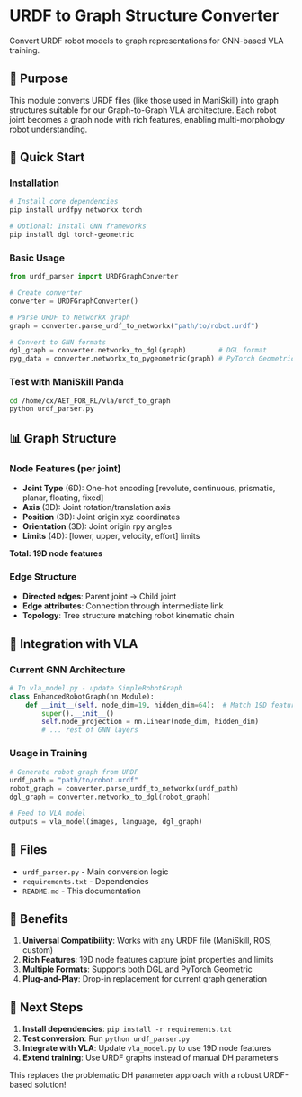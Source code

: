 # URDF to Graph Structure Converter

Convert URDF robot models to graph representations for GNN-based VLA training.

## 🎯 Purpose

This module converts URDF files (like those used in ManiSkill) into graph structures suitable for our Graph-to-Graph VLA architecture. Each robot joint becomes a graph node with rich features, enabling multi-morphology robot understanding.

## 🚀 Quick Start

### Installation
```bash
# Install core dependencies
pip install urdfpy networkx torch

# Optional: Install GNN frameworks
pip install dgl torch-geometric
```

### Basic Usage
```python
from urdf_parser import URDFGraphConverter

# Create converter
converter = URDFGraphConverter()

# Parse URDF to NetworkX graph
graph = converter.parse_urdf_to_networkx("path/to/robot.urdf")

# Convert to GNN formats
dgl_graph = converter.networkx_to_dgl(graph)        # DGL format
pyg_data = converter.networkx_to_pygeometric(graph) # PyTorch Geometric format
```

### Test with ManiSkill Panda
```bash
cd /home/cx/AET_FOR_RL/vla/urdf_to_graph
python urdf_parser.py
```

## 📊 Graph Structure

### Node Features (per joint)
- **Joint Type** (6D): One-hot encoding [revolute, continuous, prismatic, planar, floating, fixed]
- **Axis** (3D): Joint rotation/translation axis
- **Position** (3D): Joint origin xyz coordinates
- **Orientation** (3D): Joint origin rpy angles
- **Limits** (4D): [lower, upper, velocity, effort] limits

**Total: 19D node features**

### Edge Structure
- **Directed edges**: Parent joint → Child joint
- **Edge attributes**: Connection through intermediate link
- **Topology**: Tree structure matching robot kinematic chain

## 🔧 Integration with VLA

### Current GNN Architecture
```python
# In vla_model.py - update SimpleRobotGraph
class EnhancedRobotGraph(nn.Module):
    def __init__(self, node_dim=19, hidden_dim=64):  # Match 19D features
        super().__init__()
        self.node_projection = nn.Linear(node_dim, hidden_dim)
        # ... rest of GNN layers
```

### Usage in Training
```python
# Generate robot graph from URDF
urdf_path = "path/to/robot.urdf"
robot_graph = converter.parse_urdf_to_networkx(urdf_path)
dgl_graph = converter.networkx_to_dgl(robot_graph)

# Feed to VLA model
outputs = vla_model(images, language, dgl_graph)
```

## 📁 Files

- `urdf_parser.py` - Main conversion logic
- `requirements.txt` - Dependencies
- `README.md` - This documentation

## 🎯 Benefits

1. **Universal Compatibility**: Works with any URDF file (ManiSkill, ROS, custom)
2. **Rich Features**: 19D node features capture joint properties and limits
3. **Multiple Formats**: Supports both DGL and PyTorch Geometric
4. **Plug-and-Play**: Drop-in replacement for current graph generation

## 🔄 Next Steps

1. **Install dependencies**: `pip install -r requirements.txt`
2. **Test conversion**: Run `python urdf_parser.py`
3. **Integrate with VLA**: Update `vla_model.py` to use 19D node features
4. **Extend training**: Use URDF graphs instead of manual DH parameters

This replaces the problematic DH parameter approach with a robust URDF-based solution!